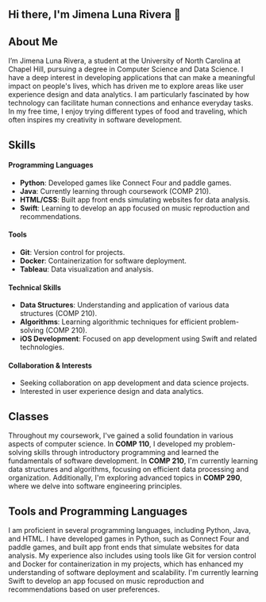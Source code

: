 ## Hi there, I'm Jimena Luna Rivera 👋



<!--
**JIMENALUNA1/JIMENALUNA1** is a ✨ _special_ ✨ repository because its `README.md` (this file) appears on your GitHub profile.

Here are some ideas to get you started:

- 🔭 I’m currently learning Swift and trying to make an app that helps as many people as I can.
- 🌱 I’m currently learning about Docker and enhancing my skills in data structures and algorithms.
- 👯 I’m looking to collaborate on projects related to app development or data science!
- 🤔 I’m looking for help with advanced Python techniques and algorithms.
- 💬 Ask me about iOS development or data science!
- 📫 How to reach me: [LinkedIn](https://www.linkedin.com/in/jimena-luna-r-0a1a2931a/) or via GitHub!
- 😄 Pronouns: she/her
- ⚡ Fun fact: In my free time, I love trying different types of food and traveling! ✈️🍽️
-->
## About Me
I’m Jimena Luna Rivera, a student at the University of North Carolina at Chapel Hill, pursuing a degree in Computer Science and Data Science. I have a deep interest in developing applications that can make a meaningful impact on people's lives, which has driven me to explore areas like user experience design and data analytics. I am particularly fascinated by how technology can facilitate human connections and enhance everyday tasks. In my free time, I enjoy trying different types of food and traveling, which often inspires my creativity in software development.

## Skills

#### Programming Languages
- **Python**: Developed games like Connect Four and paddle games.
- **Java**: Currently learning through coursework (COMP 210).
- **HTML/CSS**: Built app front ends simulating websites for data analysis.
- **Swift**: Learning to develop an app focused on music reproduction and recommendations.

#### Tools
- **Git**: Version control for projects.
- **Docker**: Containerization for software deployment.
- **Tableau**: Data visualization and analysis.

#### Technical Skills
- **Data Structures**: Understanding and application of various data structures (COMP 210).
- **Algorithms**: Learning algorithmic techniques for efficient problem-solving (COMP 210).
- **iOS Development**: Focused on app development using Swift and related technologies.

#### Collaboration & Interests
- Seeking collaboration on app development and data science projects.
- Interested in user experience design and data analytics.

## Classes
Throughout my coursework, I've gained a solid foundation in various aspects of computer science. In **COMP 110**, I developed my problem-solving skills through introductory programming and learned the fundamentals of software development. In **COMP 210**, I'm currently learning data structures and algorithms, focusing on efficient data processing and organization. Additionally, I'm exploring advanced topics in **COMP 290**, where we delve into software engineering principles.

## Tools and Programming Languages
I am proficient in several programming languages, including Python, Java, and HTML. I have developed games in Python, such as Connect Four and paddle games, and built app front ends that simulate websites for data analysis. My experience also includes using tools like Git for version control and Docker for containerization in my projects, which has enhanced my understanding of software deployment and scalability. I'm currently learning Swift to develop an app focused on music reproduction and recommendations based on user preferences.
